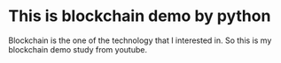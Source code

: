 # This is blockchain demo by python

Blockchain is the one of the technology that I interested in. So this is my blockchain demo study from youtube.